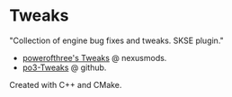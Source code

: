 # Tweaks

"Collection of engine bug fixes and tweaks. SKSE plugin."

- [powerofthree's Tweaks](https://www.nexusmods.com/skyrimspecialedition/mods/51073) @ nexusmods.
- [po3-Tweaks](https://github.com/powerof3/po3-Tweaks) @ github.

Created with C++ and CMake.
